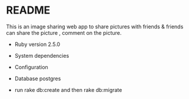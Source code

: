 # README


This is an image sharing web app to share pictures with friends & friends can share the picture , comment on the picture.

* Ruby version 2.5.0

* System dependencies

* Configuration

* Database postgres 

*  run rake db:create and then rake db:migrate

